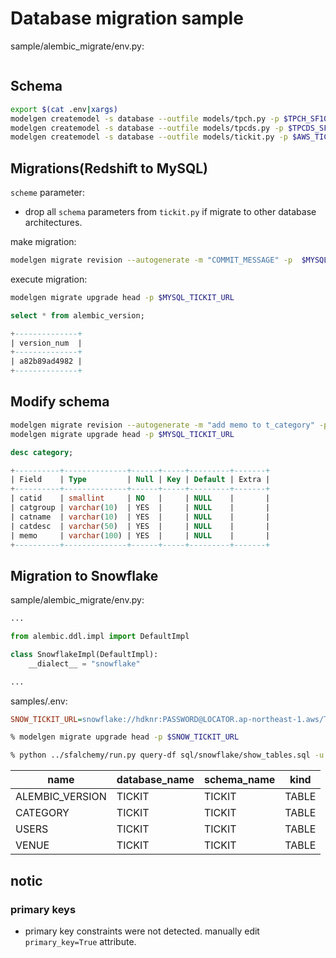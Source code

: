 # Database migration sample
sample/alembic_migrate/env.py:

~~~py


~~~

## Schema 

~~~bash
export $(cat .env|xargs)
modelgen createmodel -s database --outfile models/tpch.py -p $TPCH_SF10_URL -a
modelgen createmodel -s database --outfile models/tpcds.py -p $TPCDS_SF10TCL_URL -a
modelgen createmodel -s database --outfile models/tickit.py -p $AWS_TICKIT_URL -a --schema tickit
~~~

## Migrations(Redshift to MySQL)

`scheme` parameter:

- drop all `schema` parameters from `tickit.py` if migrate to other database architectures.


make migration:

~~~bash
modelgen migrate revision --autogenerate -m "COMMIT_MESSAGE" -p  $MYSQL_TICKIT_URL
~~~

execute migration:

~~~bash
modelgen migrate upgrade head -p $MYSQL_TICKIT_URL
~~~

~~~sql
select * from alembic_version;

+--------------+
| version_num  |
+--------------+
| a82b89ad4982 |
+--------------+
~~~

## Modify schema

~~~bash
modelgen migrate revision --autogenerate -m "add memo to t_category" -p  $MYSQL_TICKIT_URL
modelgen migrate upgrade head -p $MYSQL_TICKIT_URL
~~~

~~~sql
desc category;

+----------+--------------+------+-----+---------+-------+
| Field    | Type         | Null | Key | Default | Extra |
+----------+--------------+------+-----+---------+-------+
| catid    | smallint     | NO   |     | NULL    |       |
| catgroup | varchar(10)  | YES  |     | NULL    |       |
| catname  | varchar(10)  | YES  |     | NULL    |       |
| catdesc  | varchar(50)  | YES  |     | NULL    |       |
| memo     | varchar(100) | YES  |     | NULL    |       |
+----------+--------------+------+-----+---------+-------+
~~~


## Migration to Snowflake

sample/alembic_migrate/env.py:

~~~py
...

from alembic.ddl.impl import DefaultImpl

class SnowflakeImpl(DefaultImpl):
    __dialect__ = "snowflake"

...
~~~

samples/.env:

~~~ini
SNOW_TICKIT_URL=snowflake://hdknr:PASSWORD@LOCATOR.ap-northeast-1.aws/TICKIT/TICKIT?warehouse=COMPUTE_WH&role=ACCOUNTADMIN&numpy=True
~~~

~~~bash
% modelgen migrate upgrade head -p $SNOW_TICKIT_URL
~~~


~~~bash
% python ../sfalchemy/run.py query-df sql/snowflake/show_tables.sql -u SNOW_TICKIT_URL
~~~


| name            | database_name | schema_name | kind  |
| --------------- | ------------- | ----------- | ----- |
| ALEMBIC_VERSION | TICKIT        | TICKIT      | TABLE |
| CATEGORY        | TICKIT        | TICKIT      | TABLE |
| USERS           | TICKIT        | TICKIT      | TABLE |
| VENUE           | TICKIT        | TICKIT      | TABLE |


## notic

### primary keys

- primary key constraints were not detected. manually edit `primary_key=True` attribute.